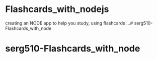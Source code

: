 # Flashcards_with_nodejs
creating an NODE app to help you study, using flashcards ...# serg510-Flashcards_with_node
# serg510-Flashcards_with_node
